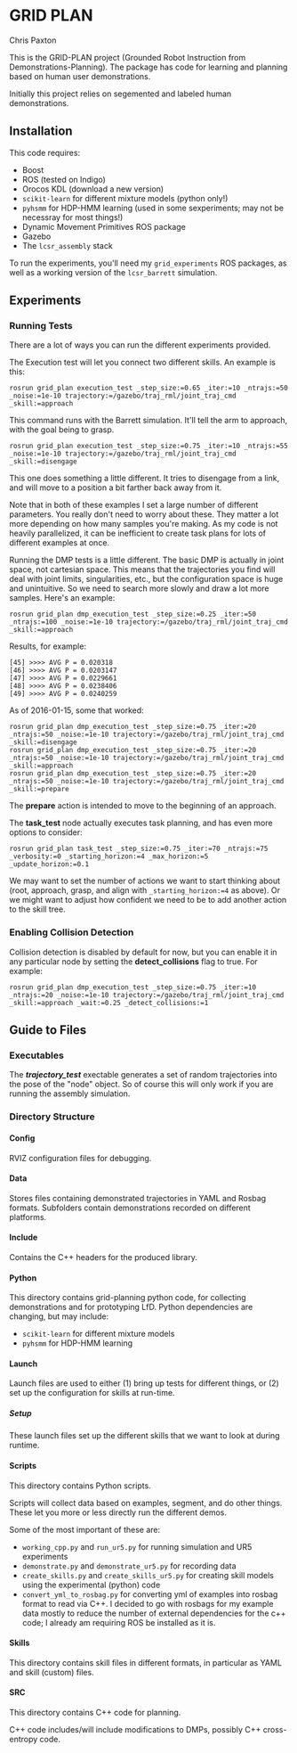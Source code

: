 # GRID PLAN

Chris Paxton

This is the GRID-PLAN project (Grounded Robot Instruction from Demonstrations-Planning). The package has code for learning and planning based on human user demonstrations.

Initially this project relies on segemented and labeled human demonstrations.

## Installation

This code requires:
  * Boost
  * ROS (tested on Indigo)
  * Orocos KDL (download a new version)
  * ``scikit-learn`` for different mixture models (python only!)
  * ``pyhsmm`` for HDP-HMM learning (used in some sexperiments; may not be necessray for most things!)
  * Dynamic Movement Primitives ROS package
  * Gazebo
  * The ``lcsr_assembly`` stack

To run the experiments, you'll need my ```grid_experiments``` ROS packages, as well as a working version of the ```lcsr_barrett``` simulation.

## Experiments

### Running Tests

There are a lot of ways you can run the different experiments provided.

The Execution test will let you connect two different skills. An example is this:

```
rosrun grid_plan execution_test _step_size:=0.65 _iter:=10 _ntrajs:=50 _noise:=1e-10 trajectory:=/gazebo/traj_rml/joint_traj_cmd _skill:=approach
```

This command runs with the Barrett simulation. It'll tell the arm to approach, with the goal being to grasp.

```
rosrun grid_plan execution_test _step_size:=0.75 _iter:=10 _ntrajs:=55 _noise:=1e-10 trajectory:=/gazebo/traj_rml/joint_traj_cmd _skill:=disengage
```

This one does something a little different. It tries to disengage from a link, and will move to a position a bit farther back away from it.

Note that in both of these examples I set a large number of different parameters. You really don't need to worry about these. They matter a lot more depending on how many samples you're making. As my code is not heavily parallelized, it can be inefficient to create task plans for lots of different examples at once.

Running the DMP tests is a little different. The basic DMP is actually in joint space, not cartesian space. This means that the trajectories you find will deal with joint limits, singularities, etc., but the configuration space is huge and unintuitive. So we need to search more slowly and draw a lot more samples. Here's an example:

```
rosrun grid_plan dmp_execution_test _step_size:=0.25 _iter:=50 _ntrajs:=100 _noise:=1e-10 trajectory:=/gazebo/traj_rml/joint_traj_cmd _skill:=approach
```

Results, for example:

```
[45] >>>> AVG P = 0.020318
[46] >>>> AVG P = 0.0203147
[47] >>>> AVG P = 0.0229661
[48] >>>> AVG P = 0.0238406
[49] >>>> AVG P = 0.0240259
```

As of 2016-01-15, some that worked:

```
rosrun grid_plan dmp_execution_test _step_size:=0.75 _iter:=20 _ntrajs:=50 _noise:=1e-10 trajectory:=/gazebo/traj_rml/joint_traj_cmd _skill:=disengage
rosrun grid_plan dmp_execution_test _step_size:=0.75 _iter:=20 _ntrajs:=50 _noise:=1e-10 trajectory:=/gazebo/traj_rml/joint_traj_cmd _skill:=approach
rosrun grid_plan dmp_execution_test _step_size:=0.75 _iter:=20 _ntrajs:=50 _noise:=1e-10 trajectory:=/gazebo/traj_rml/joint_traj_cmd _skill:=prepare
```

The __prepare__ action is intended to move to the beginning of an approach.

The __task_test__ node actually executes task planning, and has even more options to consider:

```
rosrun grid_plan task_test _step_size:=0.75 _iter:=70 _ntrajs:=75 _verbosity:=0 _starting_horizon:=4 _max_horizon:=5 _update_horizon:=0.1
```

We may want to set the number of actions we want to start thinking about (root, approach, grasp, and align with ```_starting_horizon:=4``` as above). Or we might want to adjust how confident we need to be to add another action to the skill tree.

### Enabling Collision Detection

Collision detection is disabled by default for now, but you can enable it in any particular node by setting the __detect_collisions__ flag to true. For example:

```
rosrun grid_plan dmp_execution_test _step_size:=0.75 _iter:=10 _ntrajs:=20 _noise:=1e-10 trajectory:=/gazebo/traj_rml/joint_traj_cmd _skill:=approach _wait:=0.25 _detect_collisions:=1
```

## Guide to Files

### Executables

The ***trajectory_test*** exectable generates a set of random trajectories into the pose of the "node" object. So of course this will only work if you are running the assembly simulation.

### Directory Structure

#### Config

RVIZ configuration files for debugging.

#### Data

Stores files containing demonstrated trajectories in YAML and Rosbag formats. Subfolders contain demonstrations recorded on different platforms.

#### Include

Contains the C++ headers for the produced library.

#### Python

This directory contains grid-planning python code, for collecting demonstrations and for prototyping LfD.
Python dependencies are changing, but may include:
  * ``scikit-learn`` for different mixture models
  * ``pyhsmm`` for HDP-HMM learning

#### Launch

Launch files are used to either (1) bring up tests for different things, or (2) set up the configuration for skills at run-time.

##### Setup

These launch files set up the different skills that we want to look at during runtime.

#### Scripts

This directory contains Python scripts.

Scripts will collect data based on examples, segment, and do other things. These let you more or less directly run the different demos.

Some of the most important of these are:
  * ``working_cpp.py`` and ``run_ur5.py`` for running simulation and UR5 experiments
  * ``demonstrate.py`` and ``demonstrate_ur5.py`` for recording data
  * ``create_skills.py`` and ``create_skills_ur5.py`` for creating skill models using the experimental (python) code
  * ``convert_yml_to_rosbag.py`` for converting yml of examples into rosbag format to read via C++. I decided to go with rosbags for my example data mostly to reduce the number of external dependencies for the c++ code; I already am requiring ROS be installed as it is.

#### Skills

This directory contains skill files in different formats, in particular as YAML and skill (custom) files.

#### SRC

This directory contains C++ code for planning.

C++ code includes/will include modifications to DMPs, possibly C++ cross-entropy code.
